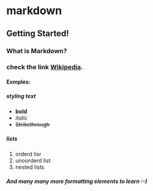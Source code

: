 # markdown
## Getting Started!
### What is Markdown?

### check the link  [Wikipedia](https://en.wikipedia.org/wiki/Markdown).

#### Exmples:
##### styling text 
- **bold**
-  _italic_
- ~~Strikethrough~~

##### lists 
1. orderd lisr
2. unoorderd list
3. nested lists

##### And many many more formatting elements to learn :-)




